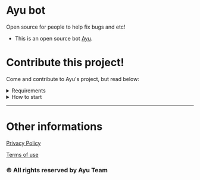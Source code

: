 # Ayu bot
Open source for people to help fix bugs and etc!
- This is an open source bot [Ayu](https://docs.ayubot.tech).

# Contribute this project!
Come and contribute to Ayu's project, but read below:

<details>
  <summary>Requirements
  </summary>
  <ul>
    <li>
      <details>
        <summary>NPM packages
        </summary>
        <table>
          <thead>
            <tr>
              <th>NPM Package
              </th>
              <th>Version
              </th>
            </tr>
          </thead>
          <tbody>
            <tr>
              <td>discord.js
              </td>
              <td>^13.6.0
              </td>
            </tr>
            <tr>
              <td>express
              </td>
              <td>^4.17.3
              </td>
            </tr>
            <tr>
              <td>@discordjs/builders
              </td>
              <td>^0.13.0
              </td>
            </tr>
            <tr>
              <td>@discordjs/rest
              </td>
              <td>^0.4.1
              </td>
            </tr>
            <tr>
              <td>discord-api-types
              </td>
              <td>^0.31.2
              </td>
            </tr>
            <tr>
              <td>mongoose
              </td>
              <td>^6.3.1
              </td>
            </tr>
          </tbody>
        </table>
      </details>
    </li>
    <li>
     <details>
        <summary>Others
        </summary>
        <table>
          <thead>
            <tr>
              <th>Package
              </th>
              <th>Version
              </th>
            </tr>
          </thead>
          <tbody>
            <tr>
              <td>node
              </td>
              <td>v16.x
              </td>
            </tr>
            <tr>
              <td>npm
              </td>
              <td>v6.14.16
              </td>
            </tr>
          </tbody>
        </table>
      </details>
    </li>
  </ul>
</details>

<details>
  <summary>How to start</summary>
  
  # First steps
  As a first step, you will clone this project, write the following command in your terminal:
  ```shell
   $ git clone https://github.com/Ayu-Bot/DiscordBoot.git
   $ cd DiscordBoot
  ```
  After that, you will run the following command:
  ```shell
   $ npm init --y
   $ npm i
  ```
  Now, to start the project, run:
  ```shell
   $ npm start
  ```
  
  # Additional information
  - Don't forget to fill in the `.env` file
</details>

---

# Other informations
[Privacy Policy](https://docs.ayubot.tech/diretrizes/privacy-policy)

[Terms of use](https://docs.ayubot.tech/diretrizes/termos-de-uso)


### © All rights reserved by Ayu Team
